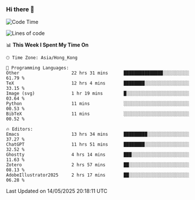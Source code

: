 ### Hi there 👋

<!--
**nicehiro/nicehiro** is a ✨ _special_ ✨ repository because its `README.md` (this file) appears on your GitHub profile.

Here are some ideas to get you started:

- 🔭 I’m currently working on ...
- 🌱 I’m currently learning ...
- 👯 I’m looking to collaborate on ...
- 🤔 I’m looking for help with ...
- 💬 Ask me about ...
- 📫 How to reach me: ...
- 😄 Pronouns: ...
- ⚡ Fun fact: ...
-->

<!--START_SECTION:waka-->
![Code Time](http://img.shields.io/badge/Code%20Time-666%20hrs%2041%20mins-blue)

![Lines of code](https://img.shields.io/badge/From%20Hello%20World%20I%27ve%20Written-1.7%20million%20lines%20of%20code-blue)

📊 **This Week I Spent My Time On** 

```text
🕑︎ Time Zone: Asia/Hong_Kong

💬 Programming Languages: 
Other                    22 hrs 31 mins      ███████████████░░░░░░░░░░   61.79 % 
TeX                      12 hrs 4 mins       ████████░░░░░░░░░░░░░░░░░   33.15 % 
Image (svg)              1 hr 19 mins        █░░░░░░░░░░░░░░░░░░░░░░░░   03.64 % 
Python                   11 mins             ░░░░░░░░░░░░░░░░░░░░░░░░░   00.53 % 
BibTeX                   11 mins             ░░░░░░░░░░░░░░░░░░░░░░░░░   00.52 % 

🔥 Editors: 
Emacs                    13 hrs 34 mins      █████████░░░░░░░░░░░░░░░░   37.27 % 
ChatGPT                  11 hrs 51 mins      ████████░░░░░░░░░░░░░░░░░   32.52 % 
Ghostty                  4 hrs 14 mins       ███░░░░░░░░░░░░░░░░░░░░░░   11.63 % 
Zotero                   2 hrs 57 mins       ██░░░░░░░░░░░░░░░░░░░░░░░   08.13 % 
AdobeIllustrator2025     2 hrs 17 mins       ██░░░░░░░░░░░░░░░░░░░░░░░   06.28 % 
```


 Last Updated on 14/05/2025 20:18:11 UTC
<!--END_SECTION:waka-->
